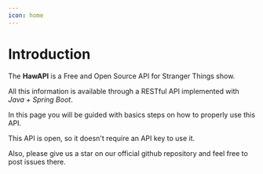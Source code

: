 ```yaml
---
icon: home
---
```


# Introduction

The **HawAPI** is a Free and Open Source API for Stranger Things show.

All this information is available through a RESTful API implemented with _Java + Spring Boot_.

In this page you will be guided with basics steps on how to properly use this API.

This API is open, so it doesn't require an API key to use it.

Also, please give us a star on our official github repository and feel free to post issues there.
